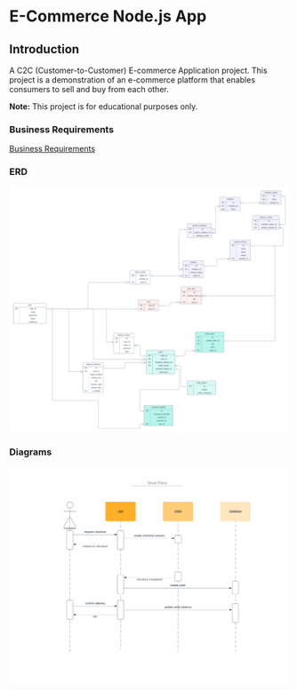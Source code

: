 # E-Commerce Node.js App

## Introduction

A C2C (Customer-to-Customer) E-commerce Application project. This project is a demonstration of an e-commerce platform that enables consumers to sell and buy from each other.

**Note:** This project is for educational purposes only.

### Business Requirements

[Business Requirements](./requirements.md)

### ERD

![ERD](./images/ERD.png)

### Diagrams

![Deal Flow Diagram](./diagrams/deal-flow-diagram.png)
